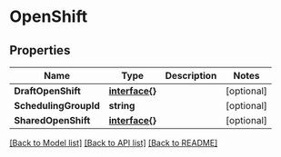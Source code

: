 # OpenShift

## Properties

Name | Type | Description | Notes
------------ | ------------- | ------------- | -------------
**DraftOpenShift** | [**interface{}**](.md) |  | [optional] 
**SchedulingGroupId** | **string** |  | [optional] 
**SharedOpenShift** | [**interface{}**](.md) |  | [optional] 

[[Back to Model list]](../README.md#documentation-for-models) [[Back to API list]](../README.md#documentation-for-api-endpoints) [[Back to README]](../README.md)


